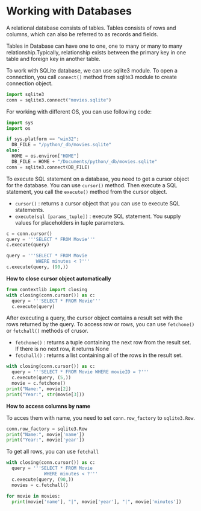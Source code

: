 # Working with Databases

A relational database consists of tables. Tables consists of rows and columns, which can also be referred to as records and fields.

Tables in Database can have one to one, one to many or many to many relationship.Typically, relationship exists between the primary key in one table and foreign key in another table.

To work with SQLite database, we can use sqlite3 module.
To open a connection, you call `connect()` method from sqlite3 module to create connection object.

```python
import sqlite3
conn = sqlite3.connect("movies.sqlite")
```

For working with different OS, you can use following code:

```python
import sys
import os

if sys.platform == "win32":
  DB_FILE = "/python/_db/movies.sqlite"
else:
  HOME = os.environ["HOME"]
  DB_FILE = HOME + "/Documents/python/_db/movies.sqlite"
conn = sqlite3.connect(DB_FILE)
```

To execute SQL statement on a database, you need to get a cursor object for the database. You can use `cursor()` method. Then execute a SQL statement, you call the `execute()` method from the cursor object.

- `cursor()` : returns a cursor object that you can use to execute SQL statements.
- `execute(sql [params_tuple])` : execute SQL statement. You supply values for placeholders in tuple parameters.

```python
c = conn.cursor()
query = '''SELECT * FROM Movie'''
c.execute(query)
```

```python
query = '''SELECT * FROM Movie
           WHERE minutes < ?'''
c.execute(query, (90,))
```

**How to close cursor object automatically**

```python
from contextlib import closing
with closing(conn.cursor()) as c:
  query = '''SELECT * FROM Movie'''
  c.execute(query)
```

After executing a query, the cursor object contains a result set with the rows returned by the query. To access row or rows, you can use `fetchone()` or `fetchall()` methods of crusor.

- `fetchone()` : returns a tuple containing the next row from the result set. If there is no next row, it returns None
- `fetchall()` : returns a list containing all of the rows in the result set.

```python
with closing(conn.cursor()) as c:
  query = '''SELECT * FROM Movie WHERE movieID = ?'''
  c.execute(query, (5,))
  movie = c.fetchone()
print("Name:", movie[2])
print("Year:", str(movie[3]))
```

**How to access columns by name**

To acces them with name, you need to set `conn.row_factory` to `sqlite3.Row`.

```python
conn.row_factory = sqlite3.Row
print("Name:", movie['name'])
print("Year:", movie['year'])
```

To get all rows, you can use `fetchall`

```python
with closing(conn.cursor()) as c:
  query = '''SELECT * FROM Movie
              WHERE minutes < ?'''
  c.execute(query, (90,))
  movies = c.fetchall()

for movie in movies:
  print(movie['name'], "|", movie['year'], "|", movie['minutes'])
```
